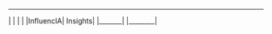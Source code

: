  _______                   ________
|       |                 |        |
|InfluencIA|  Insights|
|_______|                |________|
